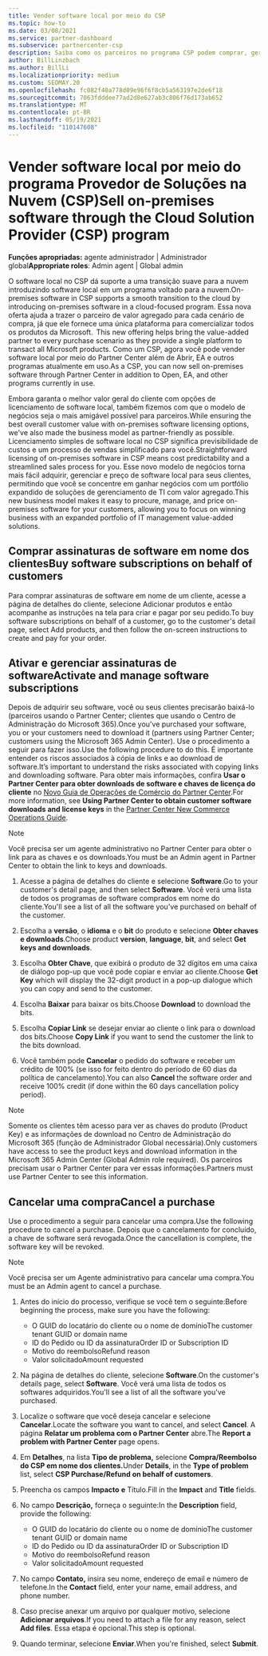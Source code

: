 ```yaml
---
title: Vender software local por meio do CSP
ms.topic: how-to
ms.date: 03/08/2021
ms.service: partner-dashboard
ms.subservice: partnercenter-csp
description: Saiba como os parceiros no programa CSP podem comprar, gerenciar, vender e cancelar assinaturas de software local em nome dos clientes no Partner Center.
author: BillLinzbach
ms.author: BillLi
ms.localizationpriority: medium
ms.custom: SEOMAY.20
ms.openlocfilehash: fc082f40a778d09e96f6f8cb5a563197e2de6f18
ms.sourcegitcommit: 7063fdddee77ad2d8e627ab3c806f76d173ab652
ms.translationtype: MT
ms.contentlocale: pt-BR
ms.lasthandoff: 05/19/2021
ms.locfileid: "110147608"
---
```

# <a name="sell-on-premises-software-through-the-cloud-solution-provider-csp-program"></a><span data-ttu-id="47fb7-103">Vender software local por meio do programa Provedor de Soluções na Nuvem (CSP)</span><span class="sxs-lookup"><span data-stu-id="47fb7-103">Sell on-premises software through the Cloud Solution Provider (CSP) program</span></span>

<span data-ttu-id="47fb7-104">**Funções apropriadas:** agente administrador | Administrador global</span><span class="sxs-lookup"><span data-stu-id="47fb7-104">**Appropriate roles**: Admin agent | Global admin</span></span>

<span data-ttu-id="47fb7-105">O software local no CSP dá suporte a uma transição suave para a nuvem introduzindo software local em um programa voltado para a nuvem.</span><span class="sxs-lookup"><span data-stu-id="47fb7-105">On-premises software in CSP supports a smooth transition to the cloud by introducing on-premises software in a cloud-focused program.</span></span><span data-ttu-id="47fb7-106"> Essa nova oferta ajuda a trazer o parceiro de valor agregado para cada cenário de compra, já que ele fornece uma única plataforma para comercializar todos os produtos da Microsoft.</span><span class="sxs-lookup"><span data-stu-id="47fb7-106">  This new offering helps bring the value-added partner to every purchase scenario as they provide a single platform to transact all Microsoft products.</span></span> <span data-ttu-id="47fb7-107">Como um CSP, agora você pode vender software local por meio do Partner Center além de Abrir, EA e outros programas atualmente em uso.</span><span class="sxs-lookup"><span data-stu-id="47fb7-107">As a CSP, you can now sell on-premises software through Partner Center in addition to Open, EA, and other programs currently in use.</span></span>  
 
<span data-ttu-id="47fb7-108">Embora garanta o melhor valor geral do cliente com opções de licenciamento de software local, também fizemos com que o modelo de negócios seja o mais amigável possível para parceiros.</span><span class="sxs-lookup"><span data-stu-id="47fb7-108">While ensuring the best overall customer value with on-premises software licensing options, we've also made the business model as partner-friendly as possible.</span></span> <span data-ttu-id="47fb7-109">Licenciamento simples de software local no CSP significa previsibilidade de custos e um processo de vendas simplificado para você.</span><span class="sxs-lookup"><span data-stu-id="47fb7-109">Straightforward licensing of on-premises software in CSP means cost predictability and a streamlined sales process for you.</span></span> <span data-ttu-id="47fb7-110">Esse novo modelo de negócios torna mais fácil adquirir, gerenciar e preço de software local para seus clientes, permitindo que você se concentre em ganhar negócios com um portfólio expandido de soluções de gerenciamento de TI com valor agregado.</span><span class="sxs-lookup"><span data-stu-id="47fb7-110">This new business model makes it easy to procure, manage, and price on-premises software for your customers, allowing you to focus on winning business with an expanded portfolio of IT management value-added solutions.</span></span>

## <a name="buy-software-subscriptions-on-behalf-of-customers"></a><span data-ttu-id="47fb7-111">Comprar assinaturas de software em nome dos clientes</span><span class="sxs-lookup"><span data-stu-id="47fb7-111">Buy software subscriptions on behalf of customers</span></span>

<span data-ttu-id="47fb7-112">Para comprar assinaturas de software em nome de um cliente, acesse a página de detalhes do cliente, selecione Adicionar produtos e então acompanhe as instruções na tela para criar e pagar por seu pedido.</span><span class="sxs-lookup"><span data-stu-id="47fb7-112">To buy software subscriptions on behalf of a customer, go to the customer's detail page, select Add products, and then follow the on-screen instructions to create and pay for your order.</span></span>

## <a name="activate-and-manage-software-subscriptions"></a><span data-ttu-id="47fb7-113">Ativar e gerenciar assinaturas de software</span><span class="sxs-lookup"><span data-stu-id="47fb7-113">Activate and manage software subscriptions</span></span>

<span data-ttu-id="47fb7-114">Depois de adquirir seu software, você ou seus clientes precisarão baixá-lo (parceiros usando o Partner Center; clientes que usando o Centro de Administração do Microsoft 365).</span><span class="sxs-lookup"><span data-stu-id="47fb7-114">Once you've purchased your software, you or your customers need to download it (partners using Partner Center; customers using the Microsoft 365 Admin Center).</span></span> <span data-ttu-id="47fb7-115">Use o procedimento a seguir para fazer isso.</span><span class="sxs-lookup"><span data-stu-id="47fb7-115">Use the following procedure to do this.</span></span> <span data-ttu-id="47fb7-116">É importante entender os riscos associados à cópia de links e ao download de software.</span><span class="sxs-lookup"><span data-stu-id="47fb7-116">It’s important to understand the risks associated with copying links and downloading software.</span></span> <span data-ttu-id="47fb7-117">Para obter mais informações, confira **Usar o Partner Center para obter downloads de software e chaves de licença do cliente** no [Novo Guia de Operações de Comércio do Partner Center](https://partner.microsoft.com/resources/detail/partner-center-new-commerce-operations-guide-pdf).</span><span class="sxs-lookup"><span data-stu-id="47fb7-117">For more information, see **Using Partner Center to obtain customer software downloads and license keys** in the [Partner Center New Commerce Operations Guide](https://partner.microsoft.com/resources/detail/partner-center-new-commerce-operations-guide-pdf).</span></span>

>[!NOTE]
><span data-ttu-id="47fb7-118">Você precisa ser um agente administrativo no Partner Center para obter o link para as chaves e os downloads.</span><span class="sxs-lookup"><span data-stu-id="47fb7-118">You must be an Admin agent in Partner Center to obtain the link to keys and downloads.</span></span>

1. <span data-ttu-id="47fb7-119">Acesse a página de detalhes do cliente e selecione **Software**.</span><span class="sxs-lookup"><span data-stu-id="47fb7-119">Go to your customer's detail page, and then select **Software**.</span></span> <span data-ttu-id="47fb7-120">Você verá uma lista de todos os programas de software comprados em nome do cliente.</span><span class="sxs-lookup"><span data-stu-id="47fb7-120">You'll see a list of all the software you've purchased on behalf of the customer.</span></span>

2. <span data-ttu-id="47fb7-121">Escolha a **versão**, o **idioma** e o **bit** do produto e selecione **Obter chaves e downloads**.</span><span class="sxs-lookup"><span data-stu-id="47fb7-121">Choose product **version**, **language**, **bit**, and select **Get keys and downloads**.</span></span> 

3. <span data-ttu-id="47fb7-122">Escolha **Obter Chave**, que exibirá o produto de 32 dígitos em uma caixa de diálogo pop-up que você pode copiar e enviar ao cliente.</span><span class="sxs-lookup"><span data-stu-id="47fb7-122">Choose **Get Key** which will display the 32-digit product in a pop-up dialogue which you can copy and send to the customer.</span></span> 

4. <span data-ttu-id="47fb7-123">Escolha **Baixar** para baixar os bits.</span><span class="sxs-lookup"><span data-stu-id="47fb7-123">Choose **Download** to download the bits.</span></span> 

5. <span data-ttu-id="47fb7-124">Escolha **Copiar Link** se desejar enviar ao cliente o link para o download dos bits.</span><span class="sxs-lookup"><span data-stu-id="47fb7-124">Choose **Copy Link** if you want to send the customer the link to the bits download.</span></span> 

6. <span data-ttu-id="47fb7-125">Você também pode **Cancelar** o pedido do software e receber um crédito de 100% (se isso for feito dentro do período de 60 dias da política de cancelamento).</span><span class="sxs-lookup"><span data-stu-id="47fb7-125">You can also **Cancel** the software order and receive 100% credit (if done within the 60 days cancellation policy period).</span></span>

>[!NOTE]
><span data-ttu-id="47fb7-126">Somente os clientes têm acesso para ver as chaves do produto (Product Key) e as informações de download no Centro de Administração do Microsoft 365 (função de Administrador Global necessária).</span><span class="sxs-lookup"><span data-stu-id="47fb7-126">Only customers have access to see the product keys and download information in the Microsoft 365 Admin Center (Global Admin role required).</span></span> <span data-ttu-id="47fb7-127">Os parceiros precisam usar o Partner Center para ver essas informações.</span><span class="sxs-lookup"><span data-stu-id="47fb7-127">Partners must use Partner Center to see this information.</span></span>

## <a name="cancel-a-purchase"></a><span data-ttu-id="47fb7-128">Cancelar uma compra</span><span class="sxs-lookup"><span data-stu-id="47fb7-128">Cancel a purchase</span></span>

<span data-ttu-id="47fb7-129">Use o procedimento a seguir para cancelar uma compra.</span><span class="sxs-lookup"><span data-stu-id="47fb7-129">Use the following procedure to cancel a purchase.</span></span> <span data-ttu-id="47fb7-130">Depois que o cancelamento for concluído, a chave de software será revogada.</span><span class="sxs-lookup"><span data-stu-id="47fb7-130">Once the cancellation is complete, the software key will be revoked.</span></span>

>[!NOTE]
><span data-ttu-id="47fb7-131">Você precisa ser um Agente administrativo para cancelar uma compra.</span><span class="sxs-lookup"><span data-stu-id="47fb7-131">You must be an Admin agent to cancel a purchase.</span></span> 

1.  <span data-ttu-id="47fb7-132">Antes do início do processo, verifique se você tem o seguinte:</span><span class="sxs-lookup"><span data-stu-id="47fb7-132">Before beginning the process, make sure you have the following:</span></span> 
    - <span data-ttu-id="47fb7-133">O GUID do locatário do cliente ou o nome de domínio</span><span class="sxs-lookup"><span data-stu-id="47fb7-133">The customer tenant GUID or domain name</span></span>
    - <span data-ttu-id="47fb7-134">ID do Pedido ou ID da assinatura</span><span class="sxs-lookup"><span data-stu-id="47fb7-134">Order ID or Subscription ID</span></span>
    - <span data-ttu-id="47fb7-135">Motivo do reembolso</span><span class="sxs-lookup"><span data-stu-id="47fb7-135">Refund reason</span></span>
    - <span data-ttu-id="47fb7-136">Valor solicitado</span><span class="sxs-lookup"><span data-stu-id="47fb7-136">Amount requested</span></span>

2.  <span data-ttu-id="47fb7-137">Na página de detalhes do cliente, selecione **Software**.</span><span class="sxs-lookup"><span data-stu-id="47fb7-137">On the customer's details page, select **Software**.</span></span> <span data-ttu-id="47fb7-138">Você verá uma lista de todos os softwares adquiridos.</span><span class="sxs-lookup"><span data-stu-id="47fb7-138">You'll see a list of all the software you've purchased.</span></span> 

3.  <span data-ttu-id="47fb7-139">Localize o software que você deseja cancelar e selecione **Cancelar**.</span><span class="sxs-lookup"><span data-stu-id="47fb7-139">Locate the software you want to cancel, and select **Cancel**.</span></span> <span data-ttu-id="47fb7-140">A página **Relatar um problema com o Partner Center** abre.</span><span class="sxs-lookup"><span data-stu-id="47fb7-140">The **Report a problem with Partner Center** page opens.</span></span> 

4.  <span data-ttu-id="47fb7-141">Em **Detalhes**, na lista **Tipo de problema,** selecione **Compra/Reembolso do CSP em nome dos clientes.**</span><span class="sxs-lookup"><span data-stu-id="47fb7-141">Under **Details**, in the **Type of problem** list, select **CSP Purchase/Refund on behalf of customers**.</span></span>

5.  <span data-ttu-id="47fb7-142">Preencha os campos **Impacto** **e** Título.</span><span class="sxs-lookup"><span data-stu-id="47fb7-142">Fill in the **Impact** and **Title** fields.</span></span> 

6.  <span data-ttu-id="47fb7-143">No campo **Descrição,** forneça o seguinte:</span><span class="sxs-lookup"><span data-stu-id="47fb7-143">In the **Description** field, provide the following:</span></span> 
    -   <span data-ttu-id="47fb7-144">O GUID do locatário do cliente ou o nome de domínio</span><span class="sxs-lookup"><span data-stu-id="47fb7-144">The customer tenant GUID or domain name</span></span>
    -   <span data-ttu-id="47fb7-145">ID do Pedido ou ID da assinatura</span><span class="sxs-lookup"><span data-stu-id="47fb7-145">Order ID or Subscription ID</span></span>
    -   <span data-ttu-id="47fb7-146">Motivo do reembolso</span><span class="sxs-lookup"><span data-stu-id="47fb7-146">Refund reason</span></span>
    -   <span data-ttu-id="47fb7-147">Valor solicitado</span><span class="sxs-lookup"><span data-stu-id="47fb7-147">Amount requested</span></span>

7.  <span data-ttu-id="47fb7-148">No campo **Contato,** insira seu nome, endereço de email e número de telefone.</span><span class="sxs-lookup"><span data-stu-id="47fb7-148">In the **Contact** field, enter your name, email address, and phone number.</span></span> 

8.  <span data-ttu-id="47fb7-149">Caso precise anexar um arquivo por qualquer motivo, selecione **Adicionar arquivos**.</span><span class="sxs-lookup"><span data-stu-id="47fb7-149">If you need to attach a file for any reason, select **Add files**.</span></span> <span data-ttu-id="47fb7-150">Essa etapa é opcional.</span><span class="sxs-lookup"><span data-stu-id="47fb7-150">This step is optional.</span></span> 

9.  <span data-ttu-id="47fb7-151">Quando terminar, selecione **Enviar**.</span><span class="sxs-lookup"><span data-stu-id="47fb7-151">When you're finished, select **Submit**.</span></span>